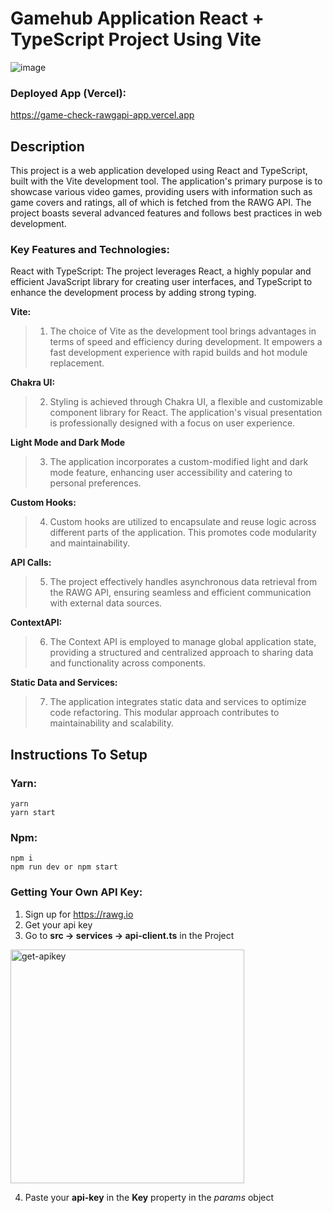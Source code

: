 # Gamehub Application React + TypeScript Project Using Vite 

![image](https://github.com/Abdul-Moiz-i999/game-hub-app/assets/67798125/7c581ac4-4119-4618-91b6-5ca8883ccb0d)
### Deployed App (Vercel):
https://game-check-rawgapi-app.vercel.app

## Description

This project is a web application developed using React and TypeScript, built with the Vite development tool. The application's primary purpose is to showcase various video games, providing users with information such as game covers and ratings, all of which is fetched from the RAWG API. The project boasts several advanced features and follows best practices in web development.

### Key Features and Technologies:

React with TypeScript: The project leverages React, a highly popular and efficient JavaScript library for creating user interfaces, and TypeScript to enhance the development process by adding strong typing.

**Vite:**
>1. The choice of Vite as the development tool brings advantages in terms of speed and efficiency during development. It empowers a fast development experience with rapid builds and hot module replacement.

**Chakra UI:**
>2. Styling is achieved through Chakra UI, a flexible and customizable component library for React. The application's visual presentation is professionally designed with a focus on user experience.

**Light Mode and Dark Mode**
>3. The application incorporates a custom-modified light and dark mode feature, enhancing user accessibility and catering to personal preferences.

**Custom Hooks:**
>4. Custom hooks are utilized to encapsulate and reuse logic across different parts of the application. This promotes code modularity and maintainability.

**API Calls:** 
>5. The project effectively handles asynchronous data retrieval from the RAWG API, ensuring seamless and efficient communication with external data sources.

**ContextAPI:**
>6. The Context API is employed to manage global application state, providing a structured and centralized approach to sharing data and functionality across components.

**Static Data and Services:**
>7.  The application integrates static data and services to optimize code refactoring. This modular approach contributes to maintainability and scalability.

## Instructions To Setup

### Yarn: ###
```
yarn
yarn start
```
### Npm: ###
```
npm i
npm run dev or npm start
```
### Getting Your Own API Key:
1. Sign up for https://rawg.io
2. Get your api key 
3. Go to **src -> services -> api-client.ts** in the Project
<img width="374" alt="get-apikey" src="https://github.com/Abdul-Moiz-i999/game-hub-app/assets/67798125/4633f629-9c9c-4543-aca8-4e0d70874e55">

4. Paste your **api-key** in the **Key** property in the  _params_  object
